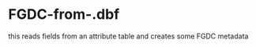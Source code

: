 FGDC-from-.dbf
==============

this reads fields from an attribute table and creates some FGDC metadata
